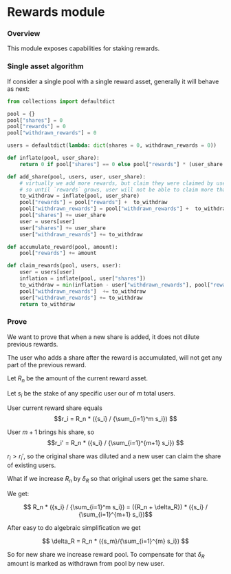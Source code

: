 # Rewards module

### Overview

This module exposes capabilities for staking rewards.

### Single asset algorithm

If consider a single pool with a single reward asset, generally it will behave as next:

```python
from collections import defaultdict

pool = {}
pool["shares"] = 0
pool["rewards"] = 0
pool["withdrawn_rewards"] = 0

users = defaultdict(lambda: dict(shares = 0, withdrawn_rewards = 0))

def inflate(pool, user_share):
    return 0 if pool["shares"] == 0 else pool["rewards"] * (user_share / pool["shares"])

def add_share(pool, users, user, user_share):
    # virtually we add more rewards, but claim they were claimed by user
    # so until `rewards` grows, user will not be able to claim more than zero
    to_withdraw = inflate(pool, user_share)
    pool["rewards"] = pool["rewards"] +  to_withdraw
    pool["withdrawn_rewards"] = pool["withdrawn_rewards"] +  to_withdraw
    pool["shares"] += user_share
    user = users[user]
    user["shares"] += user_share
    user["withdrawn_rewards"] += to_withdraw

def accumulate_reward(pool, amount):
    pool["rewards"] += amount

def claim_rewards(pool, users, user):
    user = users[user]
    inflation = inflate(pool, user["shares"])
    to_withdraw = min(inflation - user["withdrawn_rewards"], pool["rewards"] - pool["withdrawn_rewards"])
    pool["withdrawn_rewards"]  += to_withdraw
    user["withdrawn_rewards"] += to_withdraw
    return to_withdraw
```

### Prove

We want to prove that when a new share is added, it does not dilute previous rewards.

The user who adds a share after the reward is accumulated, will not get any part of the previous reward.

Let $R_n$ be the amount of the current reward asset.

Let $s_i$ be the stake of any specific user our of $m$ total users.

User current reward share equals $$r_i = R_n * ({s_i} / {\sum_{i=1}^m s_i}) $$

User $m + 1$ brings his share, so $$r_i' = R_n * ({s_i} / {\sum_{i=1}^{m+1} s_i}) $$

$r_i > r_i'$, so the original share was diluted and a new user can claim the share of existing users.

What if we increase $R_n$ by $\delta_R$ so that original users get the same share.

We get:

$$ R_n * ({s_i} / {\sum_{i=1}^m s_i}) = ({R_n + \delta_R}) * ({s_i} / {\sum_{i=1}^{m+1} s_i})$$

After easy to do algebraic simplification we get

$$ \delta_R = R_n * ({s_m}/{\sum_{i=1}^{m} s_i}) $$

So for new share we increase reward pool. To compensate for that $\delta_R$ amount is marked as withdrawn from pool by new user.
